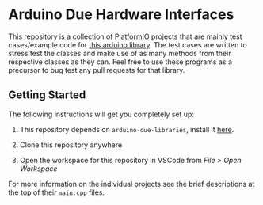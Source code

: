 # Arduino Due Hardware Interfaces

This repository is a collection of [PlatformIO](https://platformio.org/) projects that are mainly test cases/example code for [this arduino library](https://gitlab.com/rohand2412/arduino-due-libraries). The test cases are written to stress test the classes and make use of as many methods from their respective classes as they can. Feel free to use these programs as a precursor to bug test any pull requests for that library.

## Getting Started

The following instructions will get you completely set up:

1. This repository depends on `arduino-due-libraries`, install it [here](https://gitlab.com/rohand2412/arduino-due-libraries).

2. Clone this repository anywhere

3. Open the workspace for this repository in VSCode from *File > Open Workspace*

For more information on the individual projects see the brief descriptions at the top of their `main.cpp` files.
